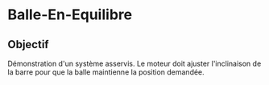 # Balle-En-Equilibre

## Objectif

Démonstration d'un système asservis. Le moteur doit ajuster l'inclinaison de la barre pour que la balle maintienne la position demandée.

